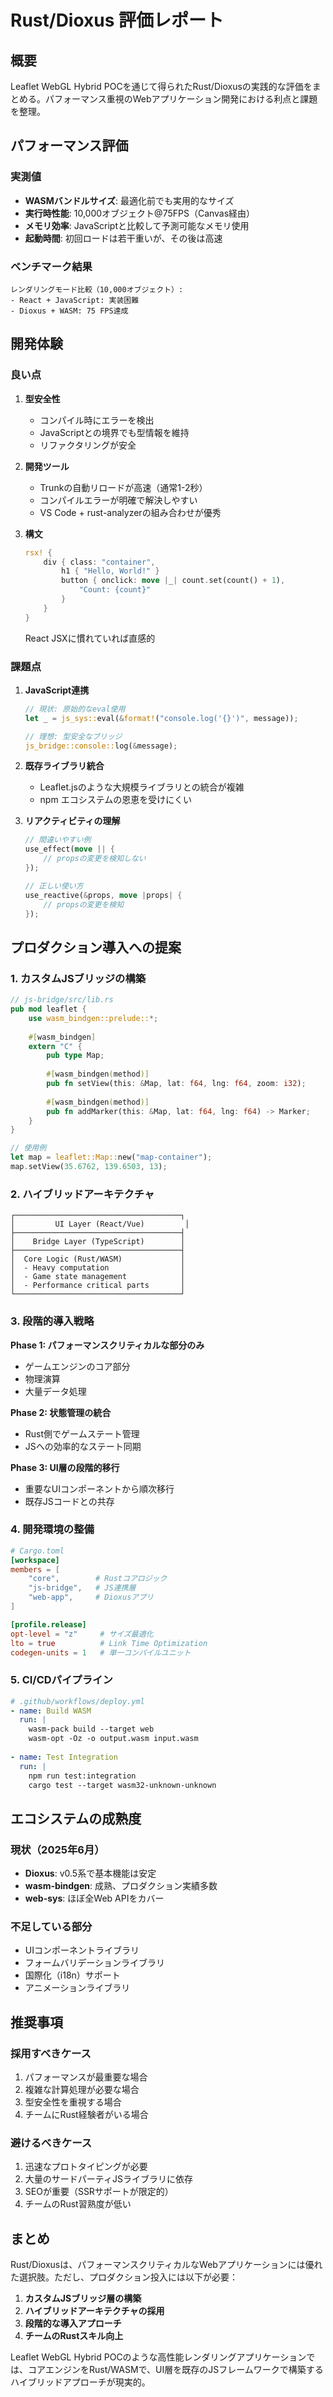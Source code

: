# Rust/Dioxus 評価レポート

## 概要

Leaflet WebGL Hybrid POCを通じて得られたRust/Dioxusの実践的な評価をまとめる。パフォーマンス重視のWebアプリケーション開発における利点と課題を整理。

## パフォーマンス評価

### 実測値
- **WASMバンドルサイズ**: 最適化前でも実用的なサイズ
- **実行時性能**: 10,000オブジェクト@75FPS（Canvas経由）
- **メモリ効率**: JavaScriptと比較して予測可能なメモリ使用
- **起動時間**: 初回ロードは若干重いが、その後は高速

### ベンチマーク結果
```
レンダリングモード比較（10,000オブジェクト）:
- React + JavaScript: 実装困難
- Dioxus + WASM: 75 FPS達成
```

## 開発体験

### 良い点

1. **型安全性**
   - コンパイル時にエラーを検出
   - JavaScriptとの境界でも型情報を維持
   - リファクタリングが安全

2. **開発ツール**
   - Trunkの自動リロードが高速（通常1-2秒）
   - コンパイルエラーが明確で解決しやすい
   - VS Code + rust-analyzerの組み合わせが優秀

3. **構文**
   ```rust
   rsx! {
       div { class: "container",
           h1 { "Hello, World!" }
           button { onclick: move |_| count.set(count() + 1),
               "Count: {count}"
           }
       }
   }
   ```
   React JSXに慣れていれば直感的

### 課題点

1. **JavaScript連携**
   ```rust
   // 現状: 原始的なeval使用
   let _ = js_sys::eval(&format!("console.log('{}')", message));
   
   // 理想: 型安全なブリッジ
   js_bridge::console::log(&message);
   ```

2. **既存ライブラリ統合**
   - Leaflet.jsのような大規模ライブラリとの統合が複雑
   - npm エコシステムの恩恵を受けにくい

3. **リアクティビティの理解**
   ```rust
   // 間違いやすい例
   use_effect(move || {
       // propsの変更を検知しない
   });
   
   // 正しい使い方
   use_reactive(&props, move |props| {
       // propsの変更を検知
   });
   ```

## プロダクション導入への提案

### 1. カスタムJSブリッジの構築

```rust
// js-bridge/src/lib.rs
pub mod leaflet {
    use wasm_bindgen::prelude::*;
    
    #[wasm_bindgen]
    extern "C" {
        pub type Map;
        
        #[wasm_bindgen(method)]
        pub fn setView(this: &Map, lat: f64, lng: f64, zoom: i32);
        
        #[wasm_bindgen(method)]
        pub fn addMarker(this: &Map, lat: f64, lng: f64) -> Marker;
    }
}

// 使用例
let map = leaflet::Map::new("map-container");
map.setView(35.6762, 139.6503, 13);
```

### 2. ハイブリッドアーキテクチャ

```
┌─────────────────────────────────────┐
│         UI Layer (React/Vue)         │
├─────────────────────────────────────┤
│    Bridge Layer (TypeScript)        │
├─────────────────────────────────────┤
│  Core Logic (Rust/WASM)             │
│  - Heavy computation                │
│  - Game state management            │
│  - Performance critical parts       │
└─────────────────────────────────────┘
```

### 3. 段階的導入戦略

**Phase 1: パフォーマンスクリティカルな部分のみ**
- ゲームエンジンのコア部分
- 物理演算
- 大量データ処理

**Phase 2: 状態管理の統合**
- Rust側でゲームステート管理
- JSへの効率的なステート同期

**Phase 3: UI層の段階的移行**
- 重要なUIコンポーネントから順次移行
- 既存JSコードとの共存

### 4. 開発環境の整備

```toml
# Cargo.toml
[workspace]
members = [
    "core",        # Rustコアロジック
    "js-bridge",   # JS連携層
    "web-app",     # Dioxusアプリ
]

[profile.release]
opt-level = "z"     # サイズ最適化
lto = true          # Link Time Optimization
codegen-units = 1   # 単一コンパイルユニット
```

### 5. CI/CDパイプライン

```yaml
# .github/workflows/deploy.yml
- name: Build WASM
  run: |
    wasm-pack build --target web
    wasm-opt -Oz -o output.wasm input.wasm
    
- name: Test Integration
  run: |
    npm run test:integration
    cargo test --target wasm32-unknown-unknown
```

## エコシステムの成熟度

### 現状（2025年6月）
- **Dioxus**: v0.5系で基本機能は安定
- **wasm-bindgen**: 成熟、プロダクション実績多数
- **web-sys**: ほぼ全Web APIをカバー

### 不足している部分
- UIコンポーネントライブラリ
- フォームバリデーションライブラリ
- 国際化（i18n）サポート
- アニメーションライブラリ

## 推奨事項

### 採用すべきケース
1. パフォーマンスが最重要な場合
2. 複雑な計算処理が必要な場合
3. 型安全性を重視する場合
4. チームにRust経験者がいる場合

### 避けるべきケース
1. 迅速なプロトタイピングが必要
2. 大量のサードパーティJSライブラリに依存
3. SEOが重要（SSRサポートが限定的）
4. チームのRust習熟度が低い

## まとめ

Rust/Dioxusは、パフォーマンスクリティカルなWebアプリケーションには優れた選択肢。ただし、プロダクション投入には以下が必要：

1. **カスタムJSブリッジ層の構築**
2. **ハイブリッドアーキテクチャの採用**
3. **段階的な導入アプローチ**
4. **チームのRustスキル向上**

Leaflet WebGL Hybrid POCのような高性能レンダリングアプリケーションでは、コアエンジンをRust/WASMで、UI層を既存のJSフレームワークで構築するハイブリッドアプローチが現実的。